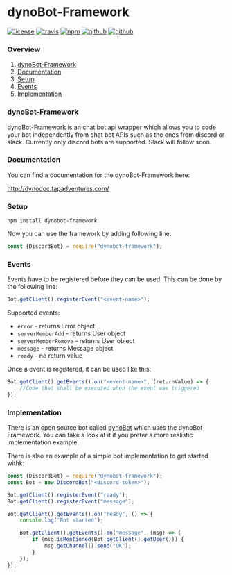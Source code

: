 # dynoBot-Framework
[![license](http://img.shields.io/badge/license-MIT-blue.svg)](https://github.com/Blackhawk-TA/dynoBot-Framework/blob/master/LICENSE.md)
[![travis](https://travis-ci.com/Blackhawk-TA/dynoBot-Framework.svg)](https://travis-ci.com/Blackhawk-TA/dynoBot-Framework/jobs/213378136)
[![npm](https://img.shields.io/npm/v/dynobot-framework.svg?color=brightgreen)](https://www.npmjs.com/package/dynobot-framework)
[![github](https://img.shields.io/github/release/Blackhawk-TA/dynoBot-Framework.svg?color=brightgreen)](https://github.com/Blackhawk-TA/dynoBot-Framework/releases)
[![github](https://img.shields.io/github/package-json/v/Blackhawk-TA/dynoBot-Framework/development.svg?color=orange)](https://github.com/Blackhawk-TA/dynoBot-Framework/tree/development)

### Overview
1. [dynoBot-Framework](#dynobotframework)
2. [Documentation](#documentation)
3. [Setup](#setup)
4. [Events](#events)
4. [Implementation](#implementation)

### dynoBot-Framework
dynoBot-Framework is an chat bot api wrapper which allows you to code your bot independently from chat bot APIs such as the ones from discord or slack.
Currently only discord bots are supported. Slack will follow soon.

### Documentation
You can find a documentation for the dynoBot-Framework here:

http://dynodoc.tapadventures.com/

### Setup
`npm install dynobot-framework`

Now you can use the framework by adding following line:

```js
const {DiscordBot} = require("dynobot-framework");
```

### Events
Events have to be registered before they can be used. This can be done by the following line:

```js
Bot.getClient().registerEvent("<event-name>");
```

Supported events:
- `error` - returns Error object
- `serverMemberAdd` - returns User object
- `serverMemberRemove` - returns User object
- `message` - returns Message object
- `ready` - no return value

Once a event is registered, it can be used like this:

```js
Bot.getClient().getEvents().on("<event-name>", (returnValue) => {
	//Code that shall be executed when the event was triggered
});
```

### Implementation
There is an open source bot called [dynoBot](https://github.com/Blackhawk-TA/dynoBot) which uses the dynoBot-Framework.
You can take a look at it if you prefer a more realistic implementation example.

There is also an example of a simple bot implementation to get started withk:
```js
const {DiscordBot} = require("dynobot-framework");
const Bot = new DiscordBot("<discord-token>");

Bot.getClient().registerEvent("ready");
Bot.getClient().registerEvent("message");

Bot.getClient().getEvents().on("ready", () => {
	console.log("Bot started");

	Bot.getClient().getEvents().on("message", (msg) => {
		if (msg.isMentioned(Bot.getClient().getUser())) {
			msg.getChannel().send("OK");
		}
	});
});
```